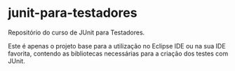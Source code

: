 # junit-para-testadores
Repositório do curso de JUnit para Testadores.

Este é apenas o projeto base para a utilização no Eclipse IDE ou na sua IDE favorita, contendo as bibliotecas necessárias para a criação dos testes com JUnit.